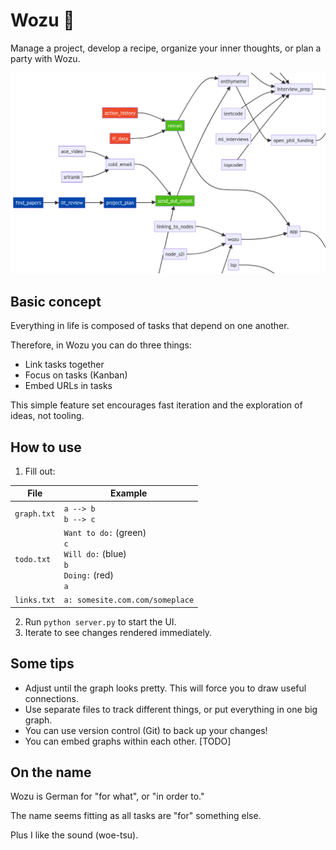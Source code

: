 # Wozu 🤔

Manage a project, develop a recipe, organize your inner thoughts, or plan a party with Wozu.

<img src="wozu.png" width="700">

## Basic concept

Everything in life is composed of tasks that depend on one another.

Therefore, in Wozu you can do three things:

- Link tasks together
- Focus on tasks (Kanban)
- Embed URLs in tasks

This simple feature set encourages fast iteration and the exploration of ideas, not tooling.

## How to use

1. Fill out:
   
|File|Example|
|---|---|
|`graph.txt`|`a --> b`<br>`b --> c`|
|`todo.txt`|`Want to do:` (green)<br>`c`<br>`Will do:` (blue)<br>`b`<br>`Doing:` (red)<br>`a`|
|`links.txt`|`a: somesite.com.com/someplace`|

2. Run `python server.py` to start the UI.
3. Iterate to see changes rendered immediately.

## Some tips

- Adjust until the graph looks pretty. This will force you to draw useful connections.
- Use separate files to track different things, or put everything in one big graph.
- You can use version control (Git) to back up your changes!
- You can embed graphs within each other. [TODO]

## On the name

Wozu is German for "for what", or "in order to." 

The name seems fitting as all tasks are "for" something else. 

Plus I like the sound (woe-tsu).
